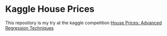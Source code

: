 # Kaggle House Prices

This repository is my try at the kaggle competition [House Prices: Advanced Regression Techniques](https://www.kaggle.com/c/house-prices-advanced-regression-techniques)
